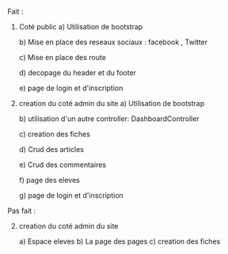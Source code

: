 Fait :

 1) Coté public
    a) Utilisation de bootstrap

    b) Mise en place des reseaux sociaux : facebook , Twitter

    c) Mise en place des route

    d) decopage du header et du footer

    e) page de login et d'inscription


 2) creation du coté admin du site
    a) Utilisation de bootstrap

    b) utilisation d'un autre controller: DashboardController

    c) creation des fiches

    d) Crud des articles

    e) Crud des commentaires

    f) page des eleves

    g) page de login et d'inscription



Pas fait :

 2) creation du coté admin du site

    a) Espace eleves
    b) La page des pages
    c) creation des fiches